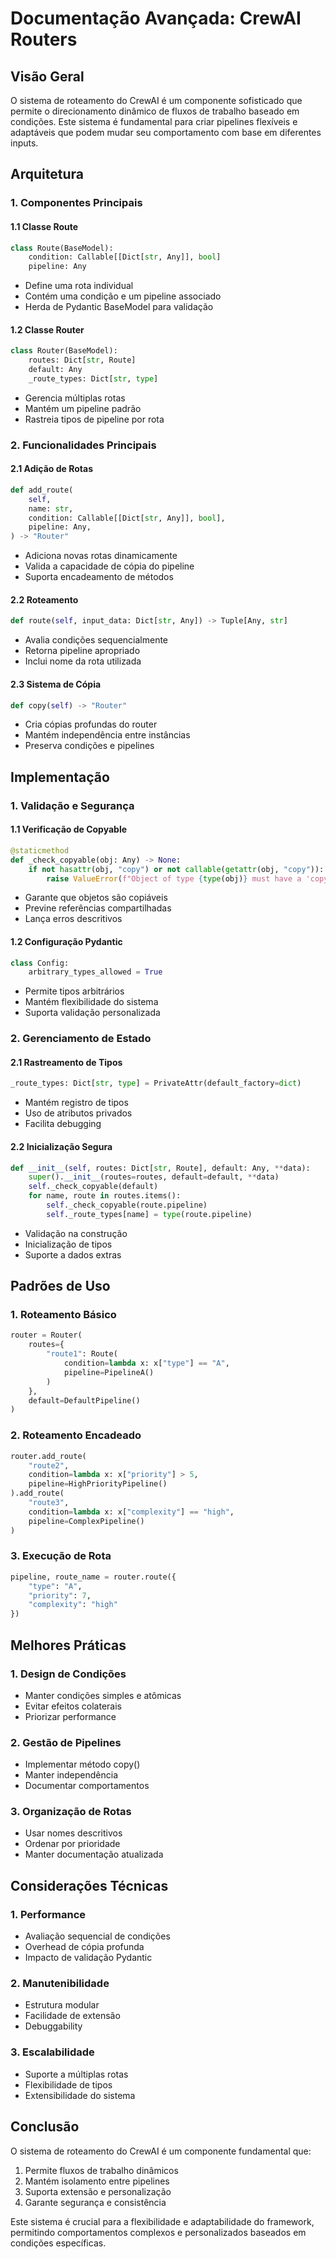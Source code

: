 # Documentação Avançada: CrewAI Routers

## Visão Geral

O sistema de roteamento do CrewAI é um componente sofisticado que permite o direcionamento dinâmico de fluxos de trabalho baseado em condições. Este sistema é fundamental para criar pipelines flexíveis e adaptáveis que podem mudar seu comportamento com base em diferentes inputs.

## Arquitetura

### 1. Componentes Principais

#### 1.1 Classe Route
```python
class Route(BaseModel):
    condition: Callable[[Dict[str, Any]], bool]
    pipeline: Any
```
- Define uma rota individual
- Contém uma condição e um pipeline associado
- Herda de Pydantic BaseModel para validação

#### 1.2 Classe Router
```python
class Router(BaseModel):
    routes: Dict[str, Route]
    default: Any
    _route_types: Dict[str, type]
```
- Gerencia múltiplas rotas
- Mantém um pipeline padrão
- Rastreia tipos de pipeline por rota

### 2. Funcionalidades Principais

#### 2.1 Adição de Rotas
```python
def add_route(
    self,
    name: str,
    condition: Callable[[Dict[str, Any]], bool],
    pipeline: Any,
) -> "Router"
```
- Adiciona novas rotas dinamicamente
- Valida a capacidade de cópia do pipeline
- Suporta encadeamento de métodos

#### 2.2 Roteamento
```python
def route(self, input_data: Dict[str, Any]) -> Tuple[Any, str]
```
- Avalia condições sequencialmente
- Retorna pipeline apropriado
- Inclui nome da rota utilizada

#### 2.3 Sistema de Cópia
```python
def copy(self) -> "Router"
```
- Cria cópias profundas do router
- Mantém independência entre instâncias
- Preserva condições e pipelines

## Implementação

### 1. Validação e Segurança

#### 1.1 Verificação de Copyable
```python
@staticmethod
def _check_copyable(obj: Any) -> None:
    if not hasattr(obj, "copy") or not callable(getattr(obj, "copy")):
        raise ValueError(f"Object of type {type(obj)} must have a 'copy' method")
```
- Garante que objetos são copiáveis
- Previne referências compartilhadas
- Lança erros descritivos

#### 1.2 Configuração Pydantic
```python
class Config:
    arbitrary_types_allowed = True
```
- Permite tipos arbitrários
- Mantém flexibilidade do sistema
- Suporta validação personalizada

### 2. Gerenciamento de Estado

#### 2.1 Rastreamento de Tipos
```python
_route_types: Dict[str, type] = PrivateAttr(default_factory=dict)
```
- Mantém registro de tipos
- Uso de atributos privados
- Facilita debugging

#### 2.2 Inicialização Segura
```python
def __init__(self, routes: Dict[str, Route], default: Any, **data):
    super().__init__(routes=routes, default=default, **data)
    self._check_copyable(default)
    for name, route in routes.items():
        self._check_copyable(route.pipeline)
        self._route_types[name] = type(route.pipeline)
```
- Validação na construção
- Inicialização de tipos
- Suporte a dados extras

## Padrões de Uso

### 1. Roteamento Básico
```python
router = Router(
    routes={
        "route1": Route(
            condition=lambda x: x["type"] == "A",
            pipeline=PipelineA()
        )
    },
    default=DefaultPipeline()
)
```

### 2. Roteamento Encadeado
```python
router.add_route(
    "route2",
    condition=lambda x: x["priority"] > 5,
    pipeline=HighPriorityPipeline()
).add_route(
    "route3",
    condition=lambda x: x["complexity"] == "high",
    pipeline=ComplexPipeline()
)
```

### 3. Execução de Rota
```python
pipeline, route_name = router.route({
    "type": "A",
    "priority": 7,
    "complexity": "high"
})
```

## Melhores Práticas

### 1. Design de Condições
- Manter condições simples e atômicas
- Evitar efeitos colaterais
- Priorizar performance

### 2. Gestão de Pipelines
- Implementar método copy()
- Manter independência
- Documentar comportamentos

### 3. Organização de Rotas
- Usar nomes descritivos
- Ordenar por prioridade
- Manter documentação atualizada

## Considerações Técnicas

### 1. Performance
- Avaliação sequencial de condições
- Overhead de cópia profunda
- Impacto de validação Pydantic

### 2. Manutenibilidade
- Estrutura modular
- Facilidade de extensão
- Debuggability

### 3. Escalabilidade
- Suporte a múltiplas rotas
- Flexibilidade de tipos
- Extensibilidade do sistema

## Conclusão

O sistema de roteamento do CrewAI é um componente fundamental que:
1. Permite fluxos de trabalho dinâmicos
2. Mantém isolamento entre pipelines
3. Suporta extensão e personalização
4. Garante segurança e consistência

Este sistema é crucial para a flexibilidade e adaptabilidade do framework, permitindo comportamentos complexos e personalizados baseados em condições específicas.
